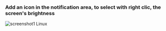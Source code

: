 ### Add an icon in the notification area, to select with right clic, the screen's brightness

![screenshot1 Linux](https://raw.githubusercontent.com/Philippe734/Snippets/master/BrightnessSystray/screenshot.png)
